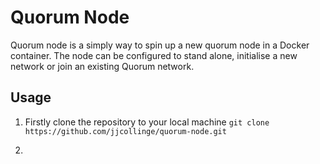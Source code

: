 # Quorum Node
Quorum node is a simply way to spin up a new quorum node in a Docker container. The node can be configured to stand alone, initialise a new network or join an existing Quorum network.

## Usage
1. Firstly clone the repository to your local machine
`git clone https://github.com/jjcollinge/quorum-node.git`

2.



